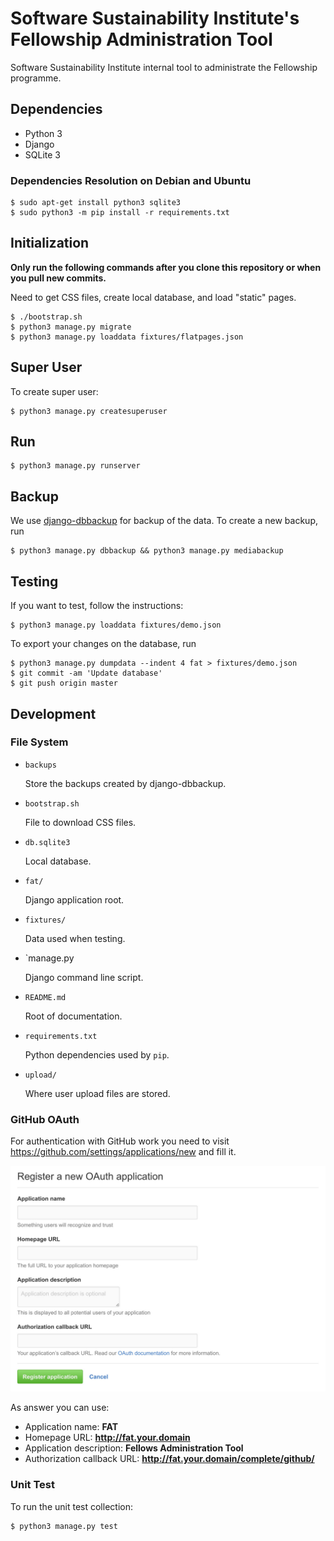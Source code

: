 # Software Sustainability Institute's Fellowship Administration Tool

Software Sustainability Institute internal tool to administrate the Fellowship
programme.

## Dependencies

- Python 3
- Django
- SQLite 3

### Dependencies Resolution on Debian and Ubuntu

~~~
$ sudo apt-get install python3 sqlite3
$ sudo python3 -m pip install -r requirements.txt
~~~

## Initialization

**Only run the following commands after you clone this repository
or when you pull new commits.**

Need to get CSS files,
create local database, and
load "static" pages.

~~~
$ ./bootstrap.sh
$ python3 manage.py migrate
$ python3 manage.py loaddata fixtures/flatpages.json
~~~

## Super User

To create super user:

~~~
$ python3 manage.py createsuperuser
~~~

## Run

~~~
$ python3 manage.py runserver
~~~

## Backup

We use [django-dbbackup](http://django-dbbackup.readthedocs.io/)
for backup of the data. To create a new backup, run

~~~
$ python3 manage.py dbbackup && python3 manage.py mediabackup
~~~

## Testing

If you want to test, follow the instructions:

~~~
$ python3 manage.py loaddata fixtures/demo.json
~~~

To export your changes on the database, run

~~~
$ python3 manage.py dumpdata --indent 4 fat > fixtures/demo.json
$ git commit -am 'Update database'
$ git push origin master
~~~

## Development

### File System

- `backups`

  Store the backups created by django-dbbackup.

- `bootstrap.sh`

  File to download CSS files.

- `db.sqlite3`

  Local database.

- `fat/`

  Django application root.

- `fixtures/`

  Data used when testing.

- `manage.py

  Django command line script.

- `README.md`

  Root of documentation.

- `requirements.txt`

  Python dependencies used by `pip`.

- `upload/`

  Where user upload files are stored.

### GitHub OAuth

For authentication with GitHub work you need to visit
https://github.com/settings/applications/new and fill it.

![Register a new OAuth application screenshot](img/github-oauth.jpg)

As answer you can use:

- Application name: **FAT**
- Homepage URL: **http://fat.your.domain**
- Application description: **Fellows Administration Tool**
- Authorization callback URL: **http://fat.your.domain/complete/github/**

### Unit Test

To run the unit test collection:

~~~
$ python3 manage.py test
~~~
